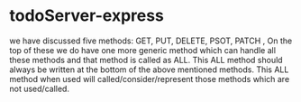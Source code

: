 # todoServer-express

we have discussed five methods: GET, PUT, DELETE, PSOT, PATCH , On the top of these we do have one more generic method which can handle all these methods and that method is called as ALL. This ALL method should always be written at the bottom of the above mentioned methods. This ALL method when used will called/consider/represent those methods which are not used/called.
